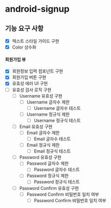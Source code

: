 # android-signup

## 기능 요구 사항
- [x] 텍스트 스타일 가이드 구현
- [x] Color 상수화

#### 회원가입 뷰
- [x] 회원정보 입력 컴포넌트 구현
- [x] 회원가입 버튼 구현
- [x] 유효성 에러 UI 구현
- [ ] 유효성 검사 로직 구현
  - [ ] Username 유효성 구현
    - [ ] Username 글자수 제한
      - [ ] Username 글자수 테스트
    - [ ] Username 정규식 제한
      - [ ] Username 정규식 테스트
  - [ ] Email 유효성 구현
    - [ ] Email 글자수 제한
      - [ ] Email 글자수 테스트
    - [ ] Email 정규식 제한
      - [ ] Email 정규식 테스트
  - [ ] Password 유효성 구현
    - [ ] Password 글자수 제한
      - [ ] Password 글자수 테스트
    - [ ] Password 정규식 제한
      - [ ] Password 정규식 테스트
  - [ ] Password Confirm 유효성 구현
    - [ ] Password Confirm 비밀번호 일치 여부
      - [ ] Password Confirm 비밀번호 일치 여부
